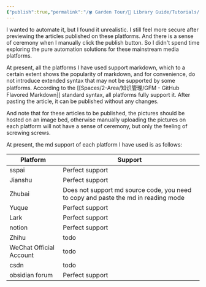 ```yaml
---
{"publish":true,"permalink":"/🍀 Garden Tour/🧰 Library Guide/Tutorials/Practical exploration of content distribution from this library to mainstream media platforms.md","title":"Practical exploration of content distribution from this library to mainstream media platforms","created":"2022-08-25","modified":"2023-03-14","published":"2025-07-09T10:56:09.418+08:00","cssclasses":""}
---
```


I wanted to automate it, but I found it unrealistic. I still feel more secure after previewing the articles published on these platforms. And there is a sense of ceremony when I manually click the publish button. So I didn't spend time exploring the pure automation solutions for these mainstream media platforms.

At present, all the platforms I have used support markdown, which to a certain extent shows the popularity of markdown, and for convenience, do not introduce extended syntax that may not be supported by some platforms. According to the [[Spaces/2-Area/知识管理/GFM - GitHub Flavored Markdown]] standard syntax, all platforms fully support it. After pasting the article, it can be published without any changes.

And note that for these articles to be published, the pictures should be hosted on an image bed, otherwise manually uploading the pictures on each platform will not have a sense of ceremony, but only the feeling of screwing screws.

At present, the md support of each platform I have used is as follows:

| Platform | Support |
| ------------ | ---------------------------------------- |
| sspai | Perfect support |
| Jianshu | Perfect support |
| Zhubai | Does not support md source code, you need to copy and paste the md in reading mode |
| Yuque | Perfect support |
| Lark | Perfect support |
| notion | Perfect support |
| Zhihu | todo |
| WeChat Official Account | todo |
| csdn | todo |
| obsidian forum | Perfect support | 